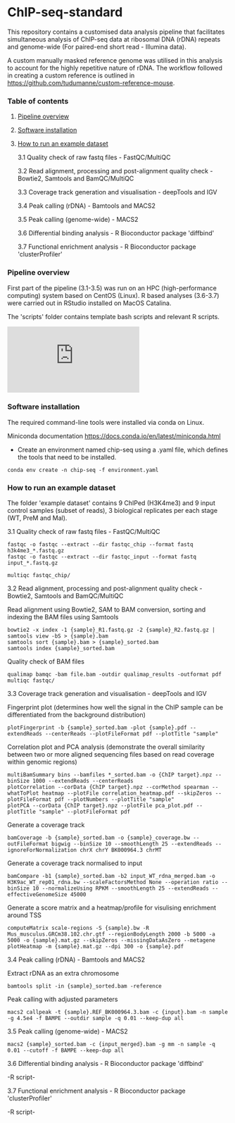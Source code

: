# ChIP-seq-standard

This repository contains a customised data analysis pipeline that facilitates simultaneous analysis of ChIP-seq data at ribosomal DNA (rDNA) repeats and genome-wide (For paired-end short read - Illumina data). 

A custom manually masked reference genome was utilised in this analysis to account for the highly repetitive nature of rDNA. The workflow followed in creating a custom reference is outlined in https://github.com/tudumanne/custom-reference-mouse.

### Table of contents 
1. [Pipeline overview](#pipeline-overview)
2. [Software installation](#software-installation)
3. [How to run an example dataset](#how-to-run-an-example-dataset)
  
     3.1 Quality check of raw fastq files - FastQC/MultiQC
  
     3.2 Read alignment, processing and post-alignment quality check - Bowtie2, Samtools and BamQC/MultiQC

     3.3 Coverage track generation and visualisation - deepTools and IGV
  
     3.4 Peak calling (rDNA) - Bamtools and MACS2
  
     3.5 Peak calling (genome-wide) - MACS2
  
     3.6 Differential binding analysis - R Bioconductor package 'diffbind'
 
     3.7 Functional enrichment analysis - R Bioconductor package 'clusterProfiler'
  

### Pipeline overview

First part of the pipeline (3.1-3.5) was run on an HPC (high-performance computing) system based on CentOS (Linux). R based analyses (3.6-3.7) were carried out in RStudio installed on MacOS Catalina.

The 'scripts' folder contains template bash scripts and relevant R scripts.


![alt text](https://github.com/tudumanne/ChIP-seq-standard/files/8024283/workflow-standard.pdf)



### Software installation 

The required command-line tools were installed via conda on Linux. 

Miniconda documentation https://docs.conda.io/en/latest/miniconda.html

- Create an environment named chip-seq using a .yaml file, which defines the tools that need to be installed. 

```console
conda env create -n chip-seq -f environment.yaml
```

### How to run an example dataset

The folder 'example dataset' contains 9 ChIPed (H3K4me3) and 9 input control samples (subset of reads), 3 biological replicates per each stage (WT, PreM and Mal).
  
3.1 Quality check of raw fastq files - FastQC/MultiQC

```console
fastqc -o fastqc --extract --dir fastqc_chip --format fastq h3k4me3_*.fastq.gz
fastqc -o fastqc --extract --dir fastqc_input --format fastq input_*.fastq.gz

multiqc fastqc_chip/
```

3.2 Read alignment, processing and post-alignment quality check - Bowtie2, Samtools and BamQC/MultiQC

Read alignment using Bowtie2, SAM to BAM conversion, sorting and indexing the BAM files using Samtools

```console
bowtie2 -x index -1 {sample}_R1.fastq.gz -2 {sample}_R2.fastq.gz | samtools view -bS > {sample}.bam
samtools sort {sample}.bam > {sample}_sorted.bam
samtools index {sample}_sorted.bam
```

Quality check of BAM files

```console
qualimap bamqc -bam file.bam -outdir qualimap_results -outformat pdf
multiqc fastqc/
```

3.3 Coverage track generation and visualisation - deepTools and IGV

Fingerprint plot (determines how well the signal in the ChIP sample can be differentiated from the background distribution)

```console
plotFingerprint -b {sample}_sorted.bam -plot {sample}.pdf --extendReads --centerReads --plotFileFormat pdf --plotTitle "sample"
```

Correlation plot and PCA analysis (demonstrate the overall similarity between two or more aligned sequencing files based on read coverage within genomic regions)

```console
multiBamSummary bins --bamfiles *_sorted.bam -o {ChIP target}.npz --binSize 1000 --extendReads --centerReads
plotCorrelation --corData {ChIP target}.npz --corMethod spearman --whatToPlot heatmap --plotFile correlation_heatmap.pdf --skipZeros --plotFileFormat pdf --plotNumbers --plotTitle "sample"
plotPCA --corData {ChIP target}.npz --plotFile pca_plot.pdf --plotTitle "sample" --plotFileFormat pdf
```

Generate a coverage track 

```console
bamCoverage -b {sample}_sorted.bam -o {sample}_coverage.bw --outFileFormat bigwig --binSize 10 --smoothLength 25 --extendReads --ignoreForNormalization chrX chrY BK000964.3 chrMT 
```

Generate a coverage track normalised to input

```console
bamCompare -b1 {sample}_sorted.bam -b2 input_WT_rdna_merged.bam -o H3K9ac_WT_rep01_rdna.bw --scaleFactorsMethod None --operation ratio --binSize 10 --normalizeUsing RPKM --smoothLength 25 --extendReads --effectiveGenomeSize 45000 
```

Generate a score matrix and a heatmap/profile for visulising enrichment around TSS

```console
computeMatrix scale-regions -S {sample}.bw -R Mus_musculus.GRCm38.102.chr.gtf --regionBodyLength 2000 -b 5000 -a 5000 -o {sample}.mat.gz --skipZeros --missingDataAsZero --metagene
plotHeatmap -m {sample}.mat.gz --dpi 300 -o {sample}.pdf
```

3.4 Peak calling (rDNA) - Bamtools and MACS2

Extract rDNA as an extra chromosome

```console
bamtools split -in {sample}_sorted.bam -reference
```

Peak calling with adjusted parameters

```console
macs2 callpeak -t {sample}.REF_BK000964.3.bam -c {input}.bam -n sample -g 4.5e4 -f BAMPE --outdir sample -q 0.01 --keep-dup all
```
  
3.5 Peak calling (genome-wide) - MACS2

```console
macs2 {sample}_sorted.bam -c {input_merged}.bam -g mm -n sample -q 0.01 --cutoff -f BAMPE --keep-dup all
```

3.6 Differential binding analysis - R Bioconductor package 'diffbind'

-R script-
 
3.7 Functional enrichment analysis - R Bioconductor package 'clusterProfiler'

-R script-
